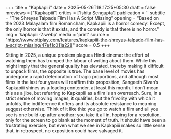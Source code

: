 +++
title = "Kapkapiii"
date = 2025-05-26T18:17:25+05:30
draft = false
mreviews = ["Kapkapiii"]
critics = ['Ishita Sengupta']
publication = ''
subtitle = "The Shreyas Talpade Film Has A Script Missing"
opening = "Based on the 2023 Malayalam film Romancham, Kapkapiii is a horror comedy. Except, the only horror is that it exists, and the comedy is that there is no horror."
img = 'kapkapiii-2.webp'
media = 'print'
source = "https://www.ottplay.com/features/kapkapiii-the-shreyas-talpade-film-has-a-script-missing/47ef1c011a228"
score = 0.5
+++

Sitting in 2025, a unique problem plagues Hindi cinema: the effort of watching them has trumped the labour of writing about them. While this might imply that the general quality has elevated, thereby making it difficult to unpack films, the opposite is true. The base level of movies has undergone a rapid deterioration of tragic proportions, and although most films in the last four years will reaffirm this proposition, Sangeeth Sivan’s Kapkapiii shines as a leading contender, at least this month. I don’t mean this as a jibe, but referring to Kapkapiii as a film is an overreach. Sure, in a strict sense of moving images, it qualifies, but the frivolity with which it unfolds, the indifference it offers and its absolute resistance to meaning suggest otherwise. Think of it like this: you go to watch a film and all you see is one build-up after another; you take it all in, hoping for a resolution, only for the screen to go blank at the moment of truth. It should have been a frustrating exercise, but even what we see in Kapkapiii makes so little sense that, in retrospect, no exposition could have salvaged it.
